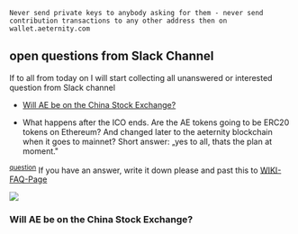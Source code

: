    Never send private keys to anybody asking for them - never send
    contribution transactions to any other address then on
    wallet.aeternity.com


## open questions from Slack Channel

If to all from today on I will start collecting all unanswered or
interested question from Slack channel


* [Will AE be on the China Stock Exchange?](#)


* What happens after the ICO ends. Are the AE tokens going to be ERC20 tokens on Ethereum? And changed later to the aeternity blockchain when it goes to mainnet? Short answer: „yes to all, thats the plan at moment."

<sup>[question](https://aeternity.slack.com/archives/C229MJXFE/p1496483480968208)</sup>
If you have an answer, write it down please and past this to [WIKI-FAQ-Page](Frequently-Asked-Questions)

[![](https://cdn-images-1.medium.com/max/800/1*Fh8Te8hkihkvLufP05tKPQ.png)](#)

### Will AE be on the China Stock Exchange?